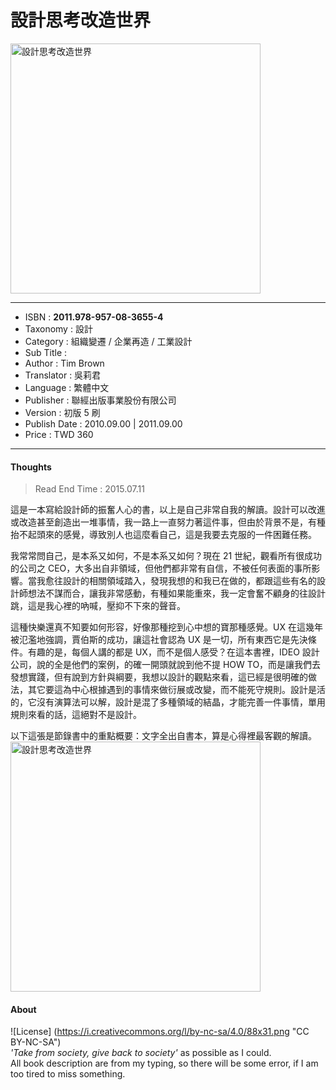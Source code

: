 # 設計思考改造世界

<img src="https://github.com/duckscofield/book/blob/master/images/2011.978-957-08-3655-4.jpg" alt="設計思考改造世界" width="400px">

---

+ ISBN         : **2011.978-957-08-3655-4**
+ Taxonomy     : 設計
+ Category     : 組織變遷 / 企業再造 / 工業設計
+ Sub Title    : 
+ Author       : Tim Brown
+ Translator   : 吳莉君
+ Language     : 繁體中文
+ Publisher    : 聯經出版事業股份有限公司
+ Version      : 初版 5 刷
+ Publish Date : 2010.09.00 | 2011.09.00
+ Price        : TWD 360

---

#### Thoughts

> Read End Time : 2015.07.11

這是一本寫給設計師的振奮人心的書，以上是自己非常自我的解讀。設計可以改進或改造甚至創造出一堆事情，我一路上一直努力著這件事，但由於背景不是，有種抬不起頭來的感覺，導致別人也這麼看自己，這是我要去克服的一件困難任務。

我常常問自己，是本系又如何，不是本系又如何？現在 21 世紀，觀看所有很成功的公司之 CEO，大多出自非領域，但他們都非常有自信，不被任何表面的事所影響。當我愈往設計的相關領域踏入，發現我想的和我已在做的，都跟這些有名的設計師想法不謀而合，讓我非常感動，有種如果能重來，我一定會奮不顧身的往設計跳，這是我心裡的吶喊，壓抑不下來的聲音。

這種快樂還真不知要如何形容，好像那種挖到心中想的寶那種感覺。UX 在這幾年被氾濫地強調，賈伯斯的成功，讓這社會認為 UX 是一切，所有東西它是先決條件。有趣的是，每個人講的都是 UX，而不是個人感受？在這本書裡，IDEO 設計公司，說的全是他們的案例，的確一開頭就說到他不提 HOW TO，而是讓我們去發想實踐，但有說到方針與綱要，我想以設計的觀點來看，這已經是很明確的做法，其它要這為中心根據遇到的事情來做衍展或改變，而不能死守規則。設計是活的，它沒有演算法可以解，設計是混了多種領域的結晶，才能完善一件事情，單用規則來看的話，這絕對不是設計。 

以下這張是節錄書中的重點概要：文字全出自書本，算是心得裡最客觀的解讀。<img src="https://github.com/duckscofield/book/blob/master/images/2011.978-957-08-3655-4_thoughts.png" alt="設計思考改造世界" width="400px">

#### About

![License] (https://i.creativecommons.org/l/by-nc-sa/4.0/88x31.png "CC BY-NC-SA")  
*'Take from society, give back to society'* as possible as I could.  
All book description are from my typing, so there will be some error, if I am too tired to miss something.